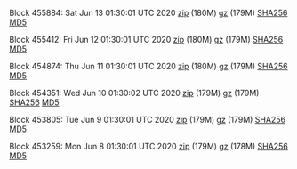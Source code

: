 Block 455884: Sat Jun 13 01:30:01 UTC 2020 [zip](https://files.01coin.io/mainnet/2020-06-13/bootstrap.dat.zip) (180M) [gz](https://files.01coin.io/mainnet/2020-06-13/bootstrap.dat.tar.gz) (179M) [SHA256](https://files.01coin.io/mainnet/2020-06-13/sha256.txt) [MD5](https://files.01coin.io/mainnet/2020-06-13/md5.txt)

Block 455412: Fri Jun 12 01:30:01 UTC 2020 [zip](https://files.01coin.io/mainnet/2020-06-12/bootstrap.dat.zip) (180M) [gz](https://files.01coin.io/mainnet/2020-06-12/bootstrap.dat.tar.gz) (179M) [SHA256](https://files.01coin.io/mainnet/2020-06-12/sha256.txt) [MD5](https://files.01coin.io/mainnet/2020-06-12/md5.txt)

Block 454874: Thu Jun 11 01:30:01 UTC 2020 [zip](https://files.01coin.io/mainnet/2020-06-11/bootstrap.dat.zip) (180M) [gz](https://files.01coin.io/mainnet/2020-06-11/bootstrap.dat.tar.gz) (179M) [SHA256](https://files.01coin.io/mainnet/2020-06-11/sha256.txt) [MD5](https://files.01coin.io/mainnet/2020-06-11/md5.txt)

Block 454351: Wed Jun 10 01:30:02 UTC 2020 [zip](https://files.01coin.io/mainnet/2020-06-10/bootstrap.dat.zip) (179M) [gz](https://files.01coin.io/mainnet/2020-06-10/bootstrap.dat.tar.gz) (179M) [SHA256](https://files.01coin.io/mainnet/2020-06-10/sha256.txt) [MD5](https://files.01coin.io/mainnet/2020-06-10/md5.txt)

Block 453805: Tue Jun  9 01:30:01 UTC 2020 [zip](https://files.01coin.io/mainnet/2020-06-09/bootstrap.dat.zip) (179M) [gz](https://files.01coin.io/mainnet/2020-06-09/bootstrap.dat.tar.gz) (179M) [SHA256](https://files.01coin.io/mainnet/2020-06-09/sha256.txt) [MD5](https://files.01coin.io/mainnet/2020-06-09/md5.txt)

Block 453259: Mon Jun  8 01:30:01 UTC 2020 [zip](https://files.01coin.io/mainnet/2020-06-08/bootstrap.dat.zip) (179M) [gz](https://files.01coin.io/mainnet/2020-06-08/bootstrap.dat.tar.gz) (178M) [SHA256](https://files.01coin.io/mainnet/2020-06-08/sha256.txt) [MD5](https://files.01coin.io/mainnet/2020-06-08/md5.txt)

